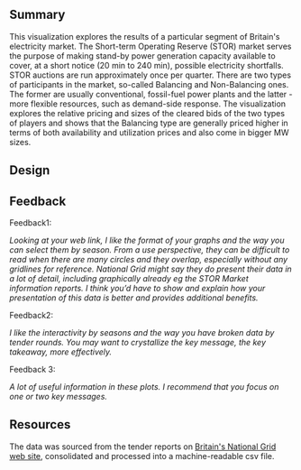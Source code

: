 ## Summary

This visualization explores the results of a particular segment of Britain's electricity market. The Short-term Operating Reserve (STOR) market serves the purpose of making stand-by power generation capacity available to cover, at a short notice (20 min to 240 min), possible electricity shortfalls. STOR auctions are run approximately once per quarter. There are two types of participants in the market, so-called Balancing and Non-Balancing ones. The former are usually conventional, fossil-fuel power plants and the latter - more flexible resources, such as demand-side response. The visualization explores the relative pricing and sizes of the cleared bids of the two types of players and shows that the Balancing type are generally priced higher in terms of both availability and utilization prices and also come in bigger MW sizes. 



## Design



 

## Feedback 

Feedback1: 

_Looking at your web link, I like the format of your graphs and the way you can select them by season. From a use perspective, they can be difficult to read when there are many circles and they overlap, especially without any gridlines for reference. National Grid might say they do present their data in a lot of detail, including graphically already eg the STOR Market information reports. I think you’d have to show and explain how your presentation of this data is better and provides additional benefits._

Feedback2:

_I like the interactivity by seasons and the way you have broken data by tender rounds. You may want to crystallize the key message, the key takeaway, more effectively._

Feedback 3:

_A lot of useful information in these plots. I recommend that you focus on one or two key messages._


## Resources 

The data was sourced from the tender reports on [Britain's National Grid web site](http://www2.nationalgrid.com/UK/Industry-information/Electricity-transmission-operational-data/Report-explorer/Services-Reports/), consolidated and processed into a machine-readable csv file. 


